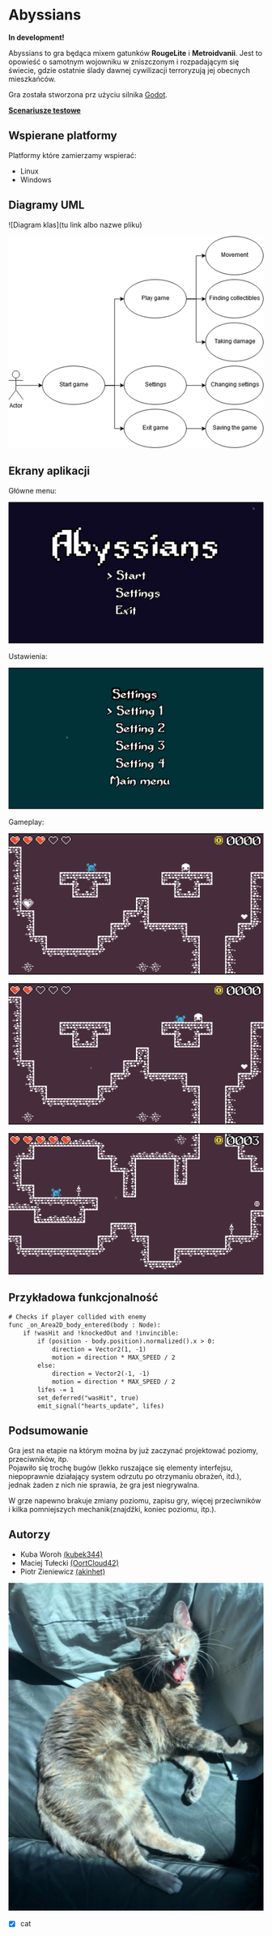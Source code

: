 Abyssians
=========

**In development!**

Abyssians to gra będąca mixem gatunków **RougeLite** i **Metroidvanii**. Jest to opowieść o samotnym wojowniku w zniszczonym i 
rozpadającym się świecie, gdzie ostatnie ślady dawnej cywilizacji terroryzują jej obecnych mieszkańców.

Gra została stworzona prz użyciu silnika [Godot](https://godotengine.org).

[**Scenariusze testowe**](test-scenarios.md)

Wspierane platformy
-------------------

Platformy które zamierzamy wspierać:

* Linux
* Windows

Diagramy UML
------------

![Diagram klas](tu link albo nazwe pliku)

![Diagram przypadków użycia](https://github.com/OortCloud42/abyssians/blob/master/docs/images/usecase.png)

Ekrany aplikacji
----------------

Główne menu:

![Główne menu](docs/images/main-menu.png)

Ustawienia:

![Ustawienia](docs/images/settings.png)

Gameplay:

![Gameplay 1](docs/images/gameplay1.png)

![Gameplay 2](docs/images/gameplay2.png)

![Gameplay 3](docs/images/gameplay3.png)

Przykładowa funkcjonalność
--------------------------

```gdscript
# Checks if player collided with enemy
func _on_Area2D_body_entered(body : Node):
	if !wasHit and !knockedOut and !invincible:
		if (position - body.position).normalized().x > 0:
			direction = Vector2(1, -1)
			motion = direction * MAX_SPEED / 2
		else:
			direction = Vector2(-1, -1)
			motion = direction * MAX_SPEED / 2
		lifes -= 1
		set_deferred("wasHit", true)
		emit_signal("hearts_update", lifes)
```

Podsumowanie
------------

Gra jest na etapie na którym można by już zaczynać projektować poziomy, przeciwników, itp.  
Pojawiło się trochę bugów (lekko ruszające się elementy interfejsu, niepoprawnie działający system odrzutu po otrzymaniu obrażeń, itd.), jednak żaden z nich nie sprawia, że gra jest niegrywalna.

W grze napewno brakuje zmiany poziomu, zapisu gry, więcej przeciwników i kilka pomniejszych mechanik(znajdźki, koniec poziomu, itp.).

Autorzy
-------
* Kuba Woroh [(kubek344)](https://github.com/kubek344)
* Maciej Tułecki [(OortCloud42)](https://github.com/OortCloud42)
* Piotr Zieniewicz [(akinhet)](https://github.com/akinhet)

![Cat](https://github.com/OortCloud42/abyssians/blob/master/docs/images/cat.jpg)
- [x] cat
